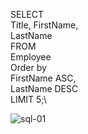 SELECT\
	Title, FirstName,\
	LastName\
FROM\
	Employee\
Order by\
	FirstName ASC,\
	LastName DESC\
LIMIT 5;\

![sql-01](https://user-images.githubusercontent.com/106902757/173181800-597a7224-d9a9-498c-9a4d-e49e60d67dfe.png)

